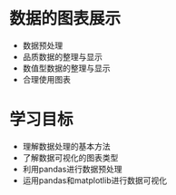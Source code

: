 # 数据的图表展示

- 数据预处理
- 品质数据的整理与显示
- 数值型数据的整理与显示
- 合理使用图表


# 学习目标
- 理解数据处理的基本方法
- 了解数据可视化的图表类型
- 利用pandas进行数据预处理
- 运用pandas和matplotlib进行数据可视化